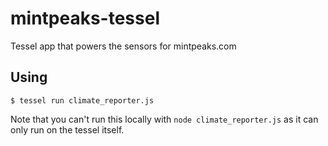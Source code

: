 # mintpeaks-tessel
Tessel app that powers the sensors for mintpeaks.com

## Using
`$ tessel run climate_reporter.js`

Note that you can't run this locally with `node climate_reporter.js` as it can only run on the tessel itself.
